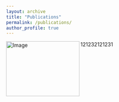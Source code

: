 ```yaml
---
layout: archive
title: "Publications"
permalink: /publications/
author_profile: true
---
```


<img src="../images/profile.png" alt="Image" align="left" width="200" height="150">
<p>121232121231</p>
